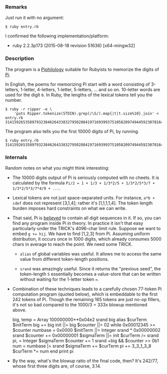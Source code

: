 ### Remarks

Just run it with no argument:

    $ ruby entry.rb

I confirmed the following implementation/platform:

- ruby 2.2.3p173 (2015-08-18 revision 51636) [x64-mingw32]


### Description

The program is a [Piphilology](https://en.wikipedia.org/wiki/Piphilology#Examples_in_English)
suitable for Rubyists to memorize the digits of [Pi](https://en.wikipedia.org/wiki/Pi).

In English, the poems for memorizing Pi start with a word consisting of 3-letters,
1-letter, 4-letters, 1-letter, 5-letters, ... and so on. 10-letter words are used for the
digit `0`. In Ruby, the lengths of the lexical tokens tell you the number.

    $ ruby -r ripper -e \
        'puts Ripper.tokenize(STDIN).grep(/\S/).map{|t|t.size%10}.join' < entry.rb
    31415926535897932384626433832795028841971693993751058209749445923078164062862...

The program also tells you the first 10000 digits of Pi, by running.

    $ ruby entry.rb
    31415926535897932384626433832795028841971693993751058209749445923078164062862...


### Internals

Random notes on what you might think interesting:

- The 10000 digits output of Pi is seriously computed with no cheets. It is calculated
  by the formula `Pi/2 = 1 + 1/3 + 1/3*2/5 + 1/3*2/5*3/7 + 1/3*2/5*3/7*4/9 + ...`.

- Lexical tokens are not just space-separated units. For instance, `a*b + cdef` does
  not represent [3,1,4]; rather it's [1,1,1,1,4]. The token length
  burden imposes hard constraints on what we can write.

- That said, Pi is [believed](https://en.wikipedia.org/wiki/Normal_number) to contain
  all digit sequences in it. If so, you can find any program inside Pi in theory.
  In practice it isn't that easy particularly under the TRICK's 4096-char
  limit rule. Suppose we want to embed `g += hij`. We have to find [1,2,3] from Pi.
  Assuming uniform distribution, it occurs once in 1000 digits, which already consumes
  5000 chars in average to reach the point. We need some TRICK.

  - `alias` of global variables was useful. It allows me to access the same value from
    different token-length positions.

  - `srand` was amazingly useful. Since it returns the "previous seed", the token-length
    `5` essentially becomes a value-store that can be written without waiting for the
    1-letter token `=`.

- Combination of these techniques leads to a carefully chosen 77-token Pi computation
  program (quoted below), which is embeddable to the first 242 tokens of Pi.
  Though the remaining 165 tokens are just no-op fillers, it's not so bad compared to
  the 1000/3 = 333x blowup mentioned above.


    big, temp = Array 100000000**0x04e2
    srand big
    alias $curTerm $initTerm
    big += big
    init ||= big
    $counter ||= 02
    while 0x00012345 >= $counter
      numbase = 0x0000
      $initTerm ||= Integer srand * 0x00000002
      srand $counter += 0x00000001
      $sigmaTerm ||= init
      $curTerm /= srand
      pi, = Integer $sigmaTerm
      $counter += 1
      srand +big && $counter >> 0b1
      num = numbase |= srand
      $sigmaTerm += $curTerm
      pi += 3_3_1_3_8
      $curTerm *= num
    end
    print pi

- By the way, what's the blowup ratio of the final code, then?
  It's 242/77, whose first three digits are, of course, 3.14.
